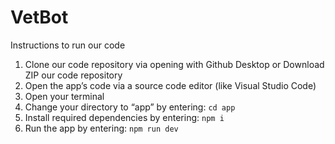 # VetBot

Instructions to run our code

1.	Clone our code repository via opening with Github Desktop or Download ZIP our code repository
2.	Open the app’s code via a source code editor (like Visual Studio Code)
3.	Open your terminal
4.	Change your directory to “app” by entering: `cd app`
5.	Install required dependencies by entering: `npm i`
6.	Run the app by entering: `npm run dev`
